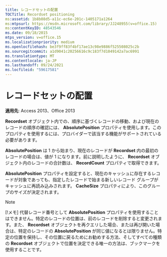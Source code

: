 ```yaml
---
title: レコードセットの配置
TOCTitle: Recordset positioning
ms:assetid: 1b8b08d5-a11c-ec6e-201c-1405171a1264
ms:mtpsurl: https://msdn.microsoft.com/library/JJ248955(v=office.15)
ms:contentKeyID: 48543546
ms.date: 09/18/2015
mtps_version: v=office.15
ms.localizationpriority: medium
ms.openlocfilehash: be3f9ff83f4bf17ae13c98e9886f525508025c2b
ms.sourcegitcommit: a1d9041c20256616c9c183f7d1049142a7ac6991
ms.translationtype: MT
ms.contentlocale: ja-JP
ms.lasthandoff: 09/24/2021
ms.locfileid: "59617581"
---
```

# <a name="recordset-positioning"></a>レコードセットの配置

**適用先**: Access 2013、Office 2013

**Recordset** オブジェクト内での、順序に基づくレコードの移動、および現在のレコードの順序の確認には、 **AbsolutePosition** プロパティを使用します。このプロパティを使用するには、プロバイダーで該当する機能がサポートされている必要があります。

**AbsolutePosition** は 1 から始まり、現在のレコードが **Recordset** 内の最初のレコードの場合は、値が 1 になります。前に説明したように、 **Recordset** オブジェクト内のレコードの合計数は、 **RecordCount** プロパティで取得できます。

**AbsolutePosition** プロパティを設定すると、現在のキャッシュに存在するレコードが対象であっても、指定したレコードで始まる新しいレコード グループがキャッシュに再読み込みされます。 **CacheSize** プロパティにより、このグループのサイズが決定されます。

> [!NOTE]
> [!メモ] 代替レコード番号として **AbsolutePosition** プロパティを使用することはできません。特定のレコードの位置は、前のレコードを削除すると変更されます。また、 **Recordset** オブジェクトを再クエリした場合、または再び開いた場合は、特定のレコードの **AbsolutePosition** が同じ値になるとは限りません。特定の位置を保持し、その位置に戻るためにお勧めする方法、そしてすべての種類の **Recordset** オブジェクトで位置を決定できる唯一の方法は、ブックマークを使用することです。


